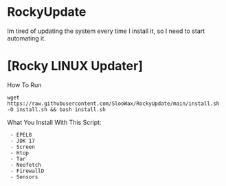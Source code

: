 # RockyUpdate
Im tired of updating the system every time I install it, so I need to start automating it.
# [Rocky LINUX Updater] 

How To Run

```
wget https://raw.githubusercontent.com/SlooWax/RockyUpdate/main/install.sh -O install.sh && bash install.sh
```

What You Install With This Script:
```
 - EPEL8 
 - JDK 17
 - Screen
 - Htop
 - Tar
 - Neofetch
 - FirewallD
 - Sensors
```
